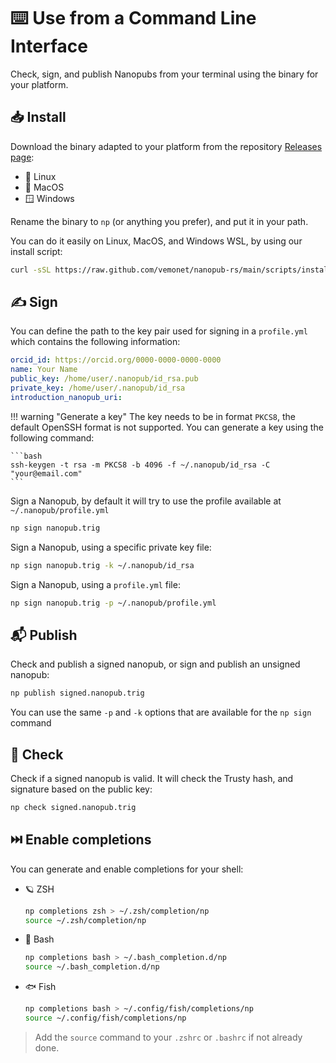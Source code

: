 # ⌨️ Use from a Command Line Interface

Check, sign, and publish Nanopubs from your terminal using the binary for your platform.

## 📥️ Install

Download the binary adapted to your platform from the repository [Releases page](https://github.com/vemonet/nanopub-rs/releases):

- 🐧 Linux
- 🍎 MacOS
- 🪟 Windows

Rename the binary to `np` (or anything you prefer), and put it in your path.

You can do it easily on Linux, MacOS, and Windows WSL, by using our install script:

```bash
curl -sSL https://raw.github.com/vemonet/nanopub-rs/main/scripts/install-binary.sh | bash
```

## ✍️ Sign

You can define the path to the key pair used for signing in a `profile.yml` which contains the following information:

```yaml title="~/.nanopub/profile.yml"
orcid_id: https://orcid.org/0000-0000-0000-0000
name: Your Name
public_key: /home/user/.nanopub/id_rsa.pub
private_key: /home/user/.nanopub/id_rsa
introduction_nanopub_uri:
```

!!! warning "Generate a key"
    The key needs to be in format `PKCS8`, the default OpenSSH format is not supported. You can generate a key using the following command:

    ```bash
    ssh-keygen -t rsa -m PKCS8 -b 4096 -f ~/.nanopub/id_rsa -C "your@email.com"
    ```

Sign a Nanopub, by default it will try to use the profile available at `~/.nanopub/profile.yml`

```bash
np sign nanopub.trig
```

Sign a Nanopub, using a specific private key file:

```bash
np sign nanopub.trig -k ~/.nanopub/id_rsa
```

Sign a Nanopub, using a `profile.yml` file:

```bash
np sign nanopub.trig -p ~/.nanopub/profile.yml
```

## 📬️ Publish

Check and publish a signed nanopub, or sign and publish an unsigned nanopub:

```bash
np publish signed.nanopub.trig
```

You can use the same `-p` and `-k` options that are available for the `np sign` command

## 🔎 Check

Check if a signed nanopub is valid. It will check the Trusty hash, and signature based on the public key:

```bash
np check signed.nanopub.trig
```

## ⏭️ Enable completions

You can generate and enable completions for your shell:

- 🪐 ZSH

    ```bash
    np completions zsh > ~/.zsh/completion/np
    source ~/.zsh/completion/np
    ```

- 🥊 Bash

    ```bash
    np completions bash > ~/.bash_completion.d/np
    source ~/.bash_completion.d/np
    ```

- 🐟 Fish

    ```bash
    np completions bash > ~/.config/fish/completions/np
    source ~/.config/fish/completions/np
    ```

> Add the `source` command to your `.zshrc` or `.bashrc` if not already done.
